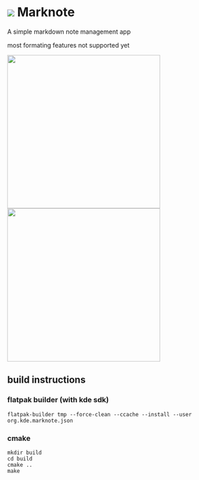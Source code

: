 #  <img src="https://invent.kde.org/mbruchert/marknote/-/raw/master/logo.png">  Marknote

A simple markdown note management app

most formating features not supported yet

<img src="https://i.imgur.com/tJba9pK.png.png"  height="350" > <img src="https://i.imgur.com/9DsuKFP.png"  height="350" >

## build instructions

### flatpak builder (with kde sdk)
```
flatpak-builder tmp --force-clean --ccache --install --user org.kde.marknote.json
```
### cmake
```
mkdir build
cd build
cmake ..
make
```
